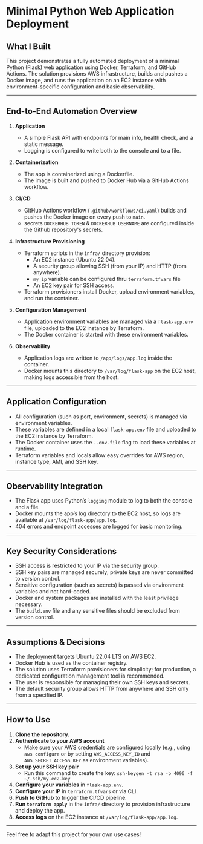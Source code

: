# Minimal Python Web Application Deployment

## What I Built

This project demonstrates a fully automated deployment of a minimal Python (Flask) web application using Docker, Terraform, and GitHub Actions. The solution provisions AWS infrastructure, builds and pushes a Docker image, and runs the application on an EC2 instance with environment-specific configuration and basic observability.

---

## End-to-End Automation Overview

1. **Application**
   - A simple Flask API with endpoints for main info, health check, and a static message.
   - Logging is configured to write both to the console and to a file.

2. **Containerization**
   - The app is containerized using a Dockerfile.
   - The image is built and pushed to Docker Hub via a GitHub Actions workflow.

3. **CI/CD**
   - GitHub Actions workflow (`.github/workflows/ci.yaml`) builds and pushes the Docker image on every push to `main`.
   - secrets `DOCKERHUB_TOKEN` & `DOCKERHUB_USERNAME` are configured inside the Github repository's secrets.

4. **Infrastructure Provisioning**
   - Terraform scripts in the `infra/` directory provision:
     - An EC2 instance (Ubuntu 22.04).
     - A security group allowing SSH (from your IP) and HTTP (from anywhere).
     - `my_ip` variable can be configured thru `terraform.tfvars` file
     - An EC2 key pair for SSH access.
   - Terraform provisioners install Docker, upload environment variables, and run the container.

5. **Configuration Management**
   - Application environment variables are managed via a `flask-app.env` file, uploaded to the EC2 instance by Terraform.
   - The Docker container is started with these environment variables.

6. **Observability**
   - Application logs are written to `/app/logs/app.log` inside the container.
   - Docker mounts this directory to `/var/log/flask-app` on the EC2 host, making logs accessible from the host.

---

## Application Configuration

- All configuration (such as port, environment, secrets) is managed via environment variables.
- These variables are defined in a local `flask-app.env` file and uploaded to the EC2 instance by Terraform.
- The Docker container uses the `--env-file` flag to load these variables at runtime.
- Terraform variables and locals allow easy overrides for AWS region, instance type, AMI, and SSH key.

---

## Observability Integration

- The Flask app uses Python’s `logging` module to log to both the console and a file.
- Docker mounts the app’s log directory to the EC2 host, so logs are available at `/var/log/flask-app/app.log`.
- 404 errors and endpoint accesses are logged for basic monitoring.

---

## Key Security Considerations

- SSH access is restricted to your IP via the security group.
- SSH key pairs are managed securely; private keys are never committed to version control.
- Sensitive configuration (such as secrets) is passed via environment variables and not hard-coded.
- Docker and system packages are installed with the least privilege necessary.
- The `build.env` file and any sensitive files should be excluded from version control.

---

## Assumptions & Decisions

- The deployment targets Ubuntu 22.04 LTS on AWS EC2.
- Docker Hub is used as the container registry.
- The solution uses Terraform provisioners for simplicity; for production, a dedicated configuration management tool is recommended.
- The user is responsible for managing their own SSH keys and secrets.
- The default security group allows HTTP from anywhere and SSH only from a specified IP.

---

## How to Use

1. **Clone the repository.**
2. **Authenticate to your AWS account**
   - Make sure your AWS credentials are configured locally (e.g., using `aws configure` or by setting `AWS_ACCESS_KEY_ID` and `AWS_SECRET_ACCESS_KEY` as environment variables).
3. **Set up your SSH key pair**
   - Run this command to create the key:
     `ssh-keygen -t rsa -b 4096 -f ~/.ssh/my-ec2-key`
4. **Configure your variables** in `flask-app.env`.
5. **Configure your IP** in `terraform.tfvars` or via CLI.
6. **Push to GitHub** to trigger the CI/CD pipeline.
7. **Run `terraform apply`** in the `infra/` directory to provision infrastructure and deploy the app.
8. **Access logs** on the EC2 instance at `/var/log/flask-app/app.log`.

---

Feel free to adapt this project for your own use cases!

